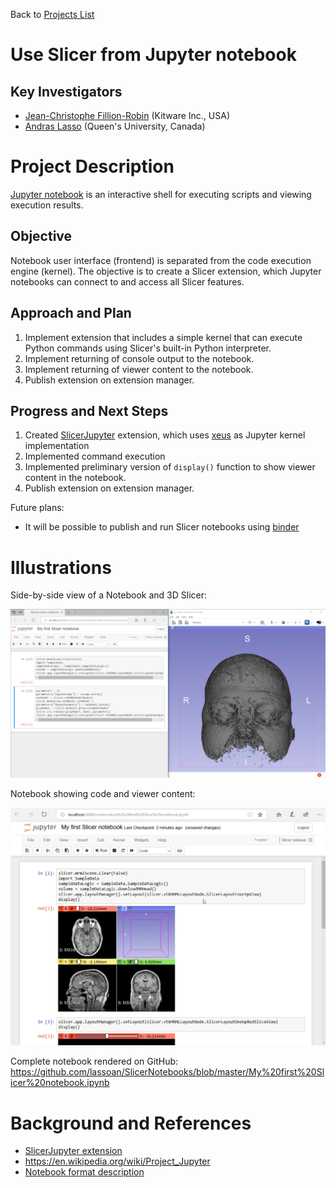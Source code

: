 Back to [Projects List](../../README.md#ProjectsList)

# Use Slicer from Jupyter notebook

## Key Investigators

- [Jean-Christophe Fillion-Robin](https://www.kitware.com/jean-christophe-fillion-robin/) (Kitware Inc., USA)
- [Andras Lasso](https://github.com/lassoan) (Queen's University, Canada)

# Project Description

[Jupyter notebook](https://en.wikipedia.org/wiki/IPython) is an interactive shell for executing scripts and viewing execution results.

## Objective

Notebook user interface (frontend) is separated from the code execution engine (kernel). The objective is to create a Slicer extension, which Jupyter notebooks can connect to and access all Slicer features.

## Approach and Plan

1. Implement extension that includes a simple kernel that can execute Python commands using Slicer's built-in Python interpreter.
1. Implement returning of console output to the notebook.
1. Implement returning of viewer content to the notebook.
1. Publish extension on extension manager.

## Progress and Next Steps

1. Created [SlicerJupyter](https://github.com/Slicer/SlicerJupyter) extension, which uses [xeus](https://github.com/QuantStack/xeus) as Jupyter kernel implementation
1. Implemented command execution
1. Implemented preliminary version of ``display()`` function to show viewer content in the notebook.
1. Publish extension on extension manager.

Future plans:
- It will be possible to publish and run Slicer notebooks using [binder](https://mybinder.org/)

# Illustrations

Side-by-side view of a Notebook and 3D Slicer:

![Screenshot of a notebook](NotebookSideBySide.png )

Notebook showing code and viewer content:

![Screenshot of a notebook 2](NotebookOnly.png)

Complete notebook rendered on GitHub: https://github.com/lassoan/SlicerNotebooks/blob/master/My%20first%20Slicer%20notebook.ipynb

# Background and References

- [SlicerJupyter extension](https://github.com/Slicer/SlicerJupyter)
- https://en.wikipedia.org/wiki/Project_Jupyter
- [Notebook format description](http://nbformat.readthedocs.io/en/latest/format_description.html)
